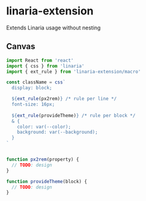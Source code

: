# linaria-extension

Extends Linaria usage without nesting

## Canvas

```jsx
import React from 'react'
import { css } from 'linaria'
import { ext_rule } from 'linaria-extension/macro'

const className = css`
  display: block;

  ${ext_rule(px2rem)} /* rule per line */
  font-size: 16px;
  
  ${ext_rule(provideTheme)} /* rule per block */
  & {
    color: var(--color);
    background: var(--background);
  }
`


function px2rem(property) {
  // TODO: design
}

function provideTheme(block) {
  // TODO: design
}

```
